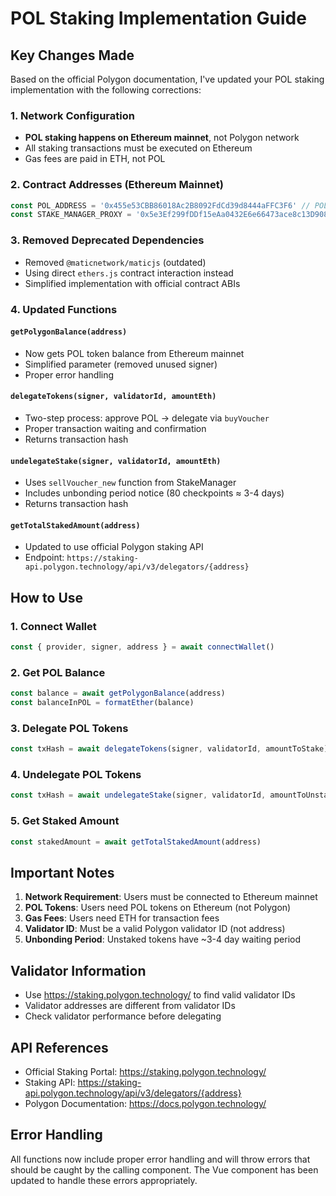 # POL Staking Implementation Guide

## Key Changes Made

Based on the official Polygon documentation, I've updated your POL staking implementation with the following corrections:

### 1. Network Configuration

- **POL staking happens on Ethereum mainnet**, not Polygon network
- All staking transactions must be executed on Ethereum
- Gas fees are paid in ETH, not POL

### 2. Contract Addresses (Ethereum Mainnet)

```javascript
const POL_ADDRESS = '0x455e53CBB86018Ac2B8092FdCd39d8444aFFC3F6' // POL Token
const STAKE_MANAGER_PROXY = '0x5e3Ef299fDDf15eAa0432E6e66473ace8c13D908' // StakeManager
```

### 3. Removed Deprecated Dependencies

- Removed `@maticnetwork/maticjs` (outdated)
- Using direct `ethers.js` contract interaction instead
- Simplified implementation with official contract ABIs

### 4. Updated Functions

#### `getPolygonBalance(address)`

- Now gets POL token balance from Ethereum mainnet
- Simplified parameter (removed unused signer)
- Proper error handling

#### `delegateTokens(signer, validatorId, amountEth)`

- Two-step process: approve POL → delegate via `buyVoucher`
- Proper transaction waiting and confirmation
- Returns transaction hash

#### `undelegateStake(signer, validatorId, amountEth)`

- Uses `sellVoucher_new` function from StakeManager
- Includes unbonding period notice (80 checkpoints ≈ 3-4 days)
- Returns transaction hash

#### `getTotalStakedAmount(address)`

- Updated to use official Polygon staking API
- Endpoint: `https://staking-api.polygon.technology/api/v3/delegators/{address}`

## How to Use

### 1. Connect Wallet

```javascript
const { provider, signer, address } = await connectWallet()
```

### 2. Get POL Balance

```javascript
const balance = await getPolygonBalance(address)
const balanceInPOL = formatEther(balance)
```

### 3. Delegate POL Tokens

```javascript
const txHash = await delegateTokens(signer, validatorId, amountToStake)
```

### 4. Undelegate POL Tokens

```javascript
const txHash = await undelegateStake(signer, validatorId, amountToUnstake)
```

### 5. Get Staked Amount

```javascript
const stakedAmount = await getTotalStakedAmount(address)
```

## Important Notes

1. **Network Requirement**: Users must be connected to Ethereum mainnet
2. **POL Tokens**: Users need POL tokens on Ethereum (not Polygon)
3. **Gas Fees**: Users need ETH for transaction fees
4. **Validator ID**: Must be a valid Polygon validator ID (not address)
5. **Unbonding Period**: Unstaked tokens have ~3-4 day waiting period

## Validator Information

- Use https://staking.polygon.technology/ to find valid validator IDs
- Validator addresses are different from validator IDs
- Check validator performance before delegating

## API References

- Official Staking Portal: https://staking.polygon.technology/
- Staking API: https://staking-api.polygon.technology/api/v3/delegators/{address}
- Polygon Documentation: https://docs.polygon.technology/

## Error Handling

All functions now include proper error handling and will throw errors that should be caught by the calling component. The Vue component has been updated to handle these errors appropriately.

